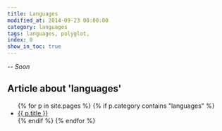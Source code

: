 ```yaml
---
title: Languages
modified_at: 2014-09-23 00:00:00
category: languages
tags: languages, polyglot,
index: 0
show_in_toc: true
---
```


_-- Soon_


## Article about 'languages'

<ul class="list-unstyled">
  {% for p in site.pages %}
    {% if p.category contains "languages" %}
      <li>
        <a href="{{ p.url }}">{{ p.title }}</a>
      </li>
    {% endif %}
  {% endfor %}
</ul>
